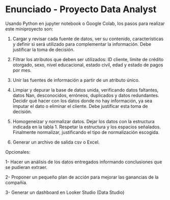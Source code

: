 # Enunciado - Proyecto Data Analyst

Usando Python en jupyter notebook o Google Colab, los pasos para realizar este 
miniproyecto son:

1. Cargar y revisar cada fuente de datos, ver su contenido, características y 
definir si será utilizado para complementar la información. Debe justificar la 
toma de decisión.

2. Filtrar los atributos que deben ser utilizados: ID cliente, límite de crédito 
otorgado, sexo, nivel educacional, estado civil, edad y estado de pagos por 
mes.

3. Unir las fuentes de información a partir de un atributo único.

4. Limpiar y depurar la base de datos unida, verificando datos faltantes, datos 
Nan, desconocidos, erróneos, duplicados y datos redundantes. Decidir qué 
hacer con los datos donde no hay información, ya sea imputar el dato o
eliminar el cliente. Debe justificar esta toma de decisión.

5. Homogeneizar y normalizar datos. Dejar los datos con la estructura indicada 
en la tabla 1. Respetar la estructura y los espacios señalados. Finalmente 
normalizar, justificando el tipo de normalización escogida.

6. Generar un archivo de salida csv o Excel.

Opcionales:

1- Hacer un análisis de los datos entregados informando conclusiones que se pudieran extraer.

2- Proponer un pequeño plan de acción para mejorar las ganancias de la compañía.

3- Generar un dashboard en Looker Studio (Data Studio)
